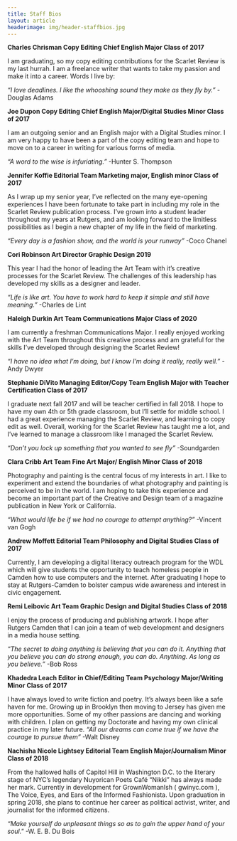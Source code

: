 ```yaml
---
title: Staff Bios
layout: article
headerimage: img/header-staffbios.jpg
---
```



**Charles Chrisman
Copy Editing Chief
English Major
Class of 2017**

I am graduating, so my copy editing contributions for the Scarlet Review is my last hurrah. I am a freelance writer that wants to take my passion and make it into a career. Words I live by:

*“I love deadlines. I like the whooshing sound they make as they fly by.”* -Douglas Adams


**Joe Dupon
Copy Editing Chief
English Major/Digital Studies Minor
Class of 2017**

I am an outgoing senior and an English major with a Digital Studies minor. I am very happy to have been a part of the copy editing team and hope to move on to a career in writing for various forms of media.

*“A word to the wise is infuriating.”* -Hunter S. Thompson


**Jennifer Koffie
Editorial Team
Marketing major, English minor
Class of 2017**

As I wrap up my senior year, I’ve reflected on the many eye-opening experiences I have been fortunate to take part in including my role in the Scarlet Review publication process. I’ve grown into a student leader throughout my years at Rutgers, and am looking forward to the limitless possibilities as I begin a new chapter of my life in the field of marketing.

*“Every day is a fashion show, and the world is your runway”* -Coco Chanel

**Cori Robinson
Art Director
Graphic Design 2019**

This year I had the honor of leading the Art Team with it’s creative processes for the Scarlet Review. The challenges of this leadership has developed my skills as a designer and leader.

*“Life is like art. You have to work hard to keep it simple and still have meaning.”*  -Charles de Lint



**Haleigh Durkin
Art Team
Communications Major
Class of 2020**

I am currently a freshman Communications Major. I really enjoyed working with the Art Team throughout this creative process and am grateful for the skills I’ve developed through designing the Scarlet Review!

*“I have no idea what I’m doing, but I know I’m doing it really, really well.”* -Andy Dwyer

**Stephanie DiVito
Managing Editor/Copy Team
English Major with Teacher Certification
Class of 2017**

I graduate next fall 2017 and will be teacher certified in fall 2018. I hope to have my own 4th or 5th grade classroom, but I’ll settle for middle school. I had a great experience managing the Scarlet Review, and learning to copy edit as well. Overall, working for the Scarlet Review has taught me a lot, and I’ve learned to manage a classroom like I managed the Scarlet Review.

*“Don’t you lock up something that you wanted to see fly”* -Soundgarden

**Clara Cribb
Art Team
Fine Art Major/ English Minor
Class of 2018**

Photography and painting is the central focus of my interests in art. I like to experiment and extend the boundaries of what photography and painting is perceived to be in the world. I am hoping to take this experience and become an important part of the Creative and Design team of a magazine publication in New York or California.

*“What would life be if we had no courage to attempt anything?”* -Vincent van Gogh


**Andrew Moffett
Editorial Team
Philosophy and Digital Studies
Class of 2017**

Currently, I am  developing a digital literacy outreach program for the WDL which will give students the opportunity to teach homeless people in Camden how to use computers and the internet. After graduating I hope to stay at Rutgers-Camden to bolster campus wide awareness and interest in civic engagement.

**Remi Leibovic
Art Team
Graphic Design and Digital Studies
Class of 2018**

I enjoy the process of producing and publishing artwork. I hope after Rutgers Camden that I can join a team of web development and designers in a media house setting.

*“The secret to doing anything is believing that you can do it. Anything that you believe you can do strong enough, you can do. Anything. As long as you believe.”*  -Bob Ross


**Khadedra Leach
Editor in Chief/Editing Team
Psychology Major/Writing Minor
Class of 2017**

I have always loved to write fiction and poetry. It’s always been like a safe haven for me. Growing up in Brooklyn then moving to Jersey has given me more opportunities. Some of my other passions are dancing and working with children. I plan on getting my Doctorate and having my own clinical practice in my later future.
*“All our dreams can come true if we have the courage to pursue them”* -Walt Disney


**Nachisha Nicole Lightsey
Editorial Team
English Major/Journalism Minor
Class of 2018**

From the hallowed halls of Capitol Hill in Washington D.C. to the literary stage of NYC’s legendary Nuyorican Poets Café “Nikki” has always made her mark.  Currently in development for GrownWomanIsh ( gwinyc.com ), The Voice, Eyes, and Ears of the Informed Fashionista. Upon graduation in spring 2018, she plans to continue her career as political activist, writer, and journalist for the informed citizens.

*“Make yourself do unpleasant things so as to gain the upper hand of your soul."* -W. E. B. Du Bois
